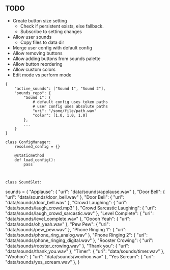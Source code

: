 ## TODO
- Create button size setting
  - Check if persistent exists, else fallback.
  - Subscribe to setting changes
- Allow user sounds
  - Copy files to data dir
- Merge user config with default config
- Allow removing buttons
- Allow adding buttons from sounds palette
- Allow button reordering
- Allow custom colors
- Edit mode vs perform mode

```
{
    "active_sounds": ["Sound 1", "Sound 2"],
    "sounds_repo": {
        "Sound 1": {
            # default config uses token paths
            # user config uses absolute paths
            "uri": "/some/file/path.wav"
            "color": [1.0, 1.0, 1.0]
        },
        ...
    }
}
```

```
class ConfigManager:
    resolved_config = {}

    @staticmethod
    def load_config():
        pass
    


```

```
class SoundSlot:

```

sounds = {
    "Applause": {
        "uri": "data/sounds/applause.wav"
    },
    "Door Bell": {
        "uri": "data/sounds/door_bell.wav"
    },
    "Door Bell": {
        "uri": "data/sounds/door_bell.wav"
    },
    "Crowd Laughing": {
        "uri": "data/sounds/laugh_crowd.mp3"
    },
    "Crowd Sarcastic Laughing": {
        "uri": "data/sounds/laugh_crowd_sarcastic.wav"
    },
    "Level Complete": {
        "uri": "data/sounds/level_complete.wav"
    },
    "Ooooh Yeah": {
        "uri": "data/sounds/oh_yeah.wav"
    },
    "Pew Pew": {
        "uri": "data/sounds/pew_pew.wav"
    },
    "Phone Ringing 1": {
        "uri": "data/sounds/phone_ring_analog.wav"
    },
    "Phone Ringing 2": {
        "uri": "data/sounds/phone_ringing_digital.wav"
    },
    "Rooster Crowing": {
        "uri": "data/sounds/rooster_crowing.wav"
    },
    "Thank you": {
        "uri": "data/sounds/thank_you.wav"
    },
    "Timer": {
        "uri": "data/sounds/timer.wav"
    },
    "Woohoo": {
        "uri": "data/sounds/woohoo.wav"
    },
    "Yes Scream": {
        "uri": "data/sounds/yes_scream.wav"
    },
}